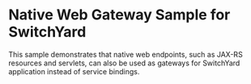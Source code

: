 # Native Web Gateway Sample for SwitchYard

This sample demonstrates that native web endpoints, such as JAX-RS resources and servlets, can also be used as gateways for SwitchYard application instead of service bindings.
